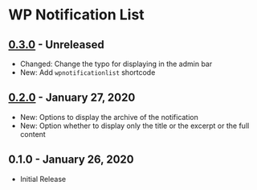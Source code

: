 # WP Notification List

## [0.3.0] - Unreleased
- Changed: Change the typo for displaying in the admin bar
- New: Add `wpnotificationlist` shortcode

[0.3.0]: https://github.com/TremiDkhar/wp-notification-list/compare/0.2.0...0.3.0

## [0.2.0] - January 27, 2020
- New: Options to display the archive of the notification
- New: Option whether to display only the title or the excerpt or the full content

[0.2.0]: https://github.com/TremiDkhar/wp-notification-list/compare/0.1.0...0.2.0

## 0.1.0 - January 26, 2020
- Initial Release